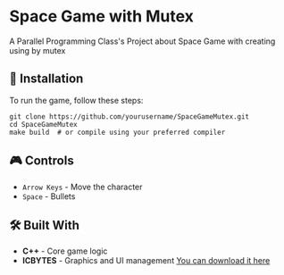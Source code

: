 # Space Game with Mutex
A Parallel Programming Class's Project about Space Game with creating using by mutex 

## 📂 Installation
<p>To run the game, follow these steps:</p>
<pre><code>git clone https://github.com/yourusername/SpaceGameMutex.git
cd SpaceGameMutex
make build  # or compile using your preferred compiler</code></pre>

## 🎮 Controls
<ul>
    <li><code>Arrow Keys</code> - Move the character</li>
    <li><code>Space</code> - Bullets</li>
</ul>

## 🛠 Built With

- <strong>C++</strong> - Core game logic <br>
- <strong>ICBYTES</strong> - Graphics and UI management [You can download it here](https://github.com/cembaykal/ICBYTES) 
